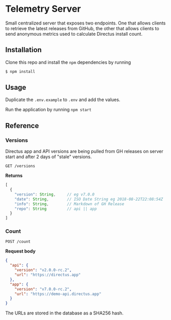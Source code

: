 # Telemetry Server

Small centralized server that exposes two endpoints. One that allows clients to retrieve the latest releases from GitHub, the other that allows clients to send anonymous metrics used to calculate Directus install count.

## Installation

Clone this repo and install the `npm` dependencies by running

```bash
$ npm install
```

## Usage

Duplicate the `.env.example` to `.env` and add the values.

Run the application by running `npm start`

## Reference

### Versions

Directus app and API versions are being pulled from GH releases on server start and after 2 days of "stale" versions.

```http
GET /versions
```

**Returns**  
```js
[
  {
    "version": String,     // eg v7.0.0
    "date": String,        // ISO Date String eg 2018-08-22T22:08:54Z
    "info": String,        // Markdown of GH Release
    "repo": String         // api || app
  }
]
```

### Count

```http
POST /count
```

**Request body**  
```json
{
  "api": {
    "version": "v2.0.0-rc.2",
    "url": "https://directus.app"
  },
  "app": {
    "version": "v7.0.0-rc.2",
    "url": "https://demo-api.directus.app"
  }
}
```

The URLs are stored in the database as a SHA256 hash.
